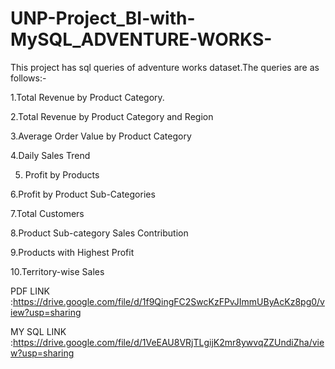 # UNP-Project_BI-with-MySQL_ADVENTURE-WORKS-
This project has sql queries of adventure works dataset.The queries are as follows:-

1.Total Revenue by Product Category.

2.Total Revenue by Product Category and Region 

3.Average Order Value by Product Category 

4.Daily Sales Trend

5. Profit by Products
 
6.Profit by Product Sub-Categories

7.Total Customers 

8.Product Sub-category Sales Contribution

9.Products with Highest Profit 

10.Territory-wise Sales 

 PDF LINK :https://drive.google.com/file/d/1f9QingFC2SwcKzFPvJImmUByAcKz8pg0/view?usp=sharing
 
 MY SQL LINK :https://drive.google.com/file/d/1VeEAU8VRjTLgijK2mr8ywvqZZUndiZha/view?usp=sharing
